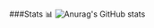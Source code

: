 ###Stats 📊
![Anurag's GitHub stats](https://github-readme-stats.vercel.app/api?username=BaeKSorM&show_icons=true&theme=ocean_dark)
